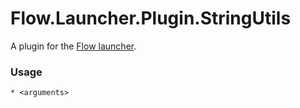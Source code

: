 Flow.Launcher.Plugin.StringUtils
==================

A plugin for the [Flow launcher](https://github.com/Flow-Launcher/Flow.Launcher).

### Usage

    * <arguments>